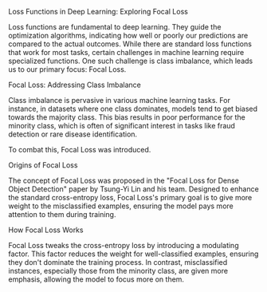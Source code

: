 Loss Functions in Deep Learning: Exploring Focal Loss

Loss functions are fundamental to deep learning. They guide the optimization algorithms, indicating how well or poorly our predictions are compared to the actual outcomes. While there are standard loss functions that work for most tasks, certain challenges in machine learning require specialized functions. One such challenge is class imbalance, which leads us to our primary focus: Focal Loss.

Focal Loss: Addressing Class Imbalance

Class imbalance is pervasive in various machine learning tasks. For instance, in datasets where one class dominates, models tend to get biased towards the majority class. This bias results in poor performance for the minority class, which is often of significant interest in tasks like fraud detection or rare disease identification.

To combat this, Focal Loss was introduced.

Origins of Focal Loss

The concept of Focal Loss was proposed in the "Focal Loss for Dense Object Detection" paper by Tsung-Yi Lin and his team. Designed to enhance the standard cross-entropy loss, Focal Loss's primary goal is to give more weight to the misclassified examples, ensuring the model pays more attention to them during training.

How Focal Loss Works

Focal Loss tweaks the cross-entropy loss by introducing a modulating factor. This factor reduces the weight for well-classified examples, ensuring they don't dominate the training process. In contrast, misclassified instances, especially those from the minority class, are given more emphasis, allowing the model to focus more on them.

